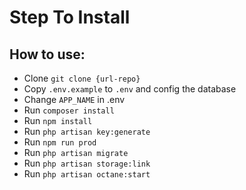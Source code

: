 # Step To Install

## How to use:
- Clone `git clone {url-repo}`
- Copy `.env.example` to `.env` and config the database 
- Change `APP_NAME` in .env
- Run `composer install`
- Run `npm install` 
- Run `php artisan key:generate`
- Run `npm run prod` 
- Run `php artisan migrate`
- Run `php artisan storage:link` 
- Run `php artisan octane:start` 
